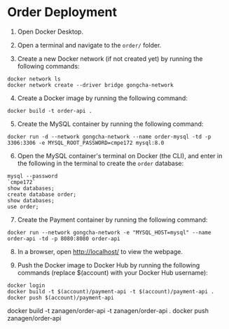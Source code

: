 # Order Deployment

1. Open Docker Desktop.

2. Open a terminal and navigate to the `order/` folder.

3. Create a new Docker network (if not created yet) by running the following commands:

```
docker network ls
docker network create --driver bridge gongcha-network
```

4. Create a Docker image by running the following command:

```
docker build -t order-api .
```

5. Create the MySQL container by running the following command:

```
docker run -d --network gongcha-network --name order-mysql -td -p 3306:3306 -e MYSQL_ROOT_PASSWORD=cmpe172 mysql:8.0
```

6. Open the MySQL container's terminal on Docker (the CLI), and enter in the following in the terminal to create the `order` database:

```
mysql --password
`cmpe172`
show databases;
create database order;
show databases;
use order;
```

7. Create the Payment container by running the following command:

```
docker run --network gongcha-network -e "MYSQL_HOST=mysql" --name order-api -td -p 8080:8080 order-api
```

8. In a browser, open [http://localhost/](http://localhost/) to view the webpage.

9. Push the Docker image to Docker Hub by running the following commands (replace $(account) with your Docker Hub username):

```
docker login
docker build -t $(account)/payment-api -t $(account)/payment-api .
docker push $(account)/payment-api
```

docker build -t zanagen/order-api -t zanagen/order-api .
docker push zanagen/order-api